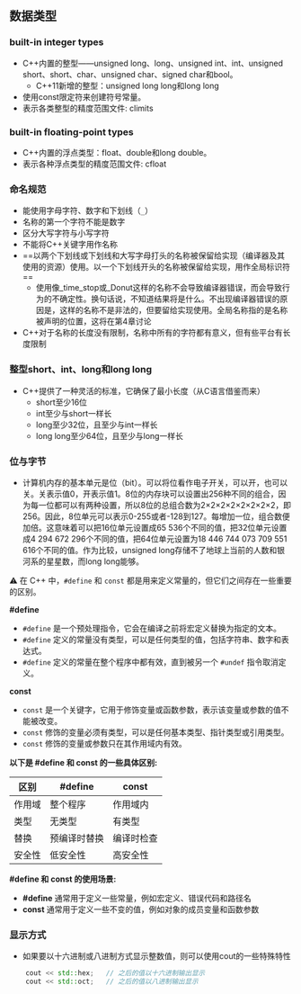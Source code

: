 ## 数据类型

###  built-in integer types
- C++内置的整型——unsigned long、long、unsigned int、int、unsigned short、short、char、unsigned char、signed char和bool。
	- C++11新增的整型：unsigned long long和long long
- 使用const限定符来创建符号常量。
- 表示各类整型的精度范围文件: climits

### built-in floating-point types
- C++内置的浮点类型：float、double和long double。
- 表示各种浮点类型的精度范围文件: cfloat

### 命名规范
- 能使用字母字符、数字和下划线（`_`）
- 名称的第一个字符不能是数字
- 区分大写字符与小写字符
- 不能将C++关键字用作名称
- ==以两个下划线或下划线和大写字母打头的名称被保留给实现（编译器及其使用的资源）使用。以一个下划线开头的名称被保留给实现，用作全局标识符==
	- 使用像_time_stop或_Donut这样的名称不会导致编译器错误，而会导致行为的不确定性。换句话说，不知道结果将是什么。不出现编译器错误的原因是，这样的名称不是非法的，但要留给实现使用。全局名称指的是名称被声明的位置，这将在第4章讨论
- C++对于名称的长度没有限制，名称中所有的字符都有意义，但有些平台有长度限制

### 整型short、int、long和long long
- C++提供了一种灵活的标准，它确保了最小长度（从C语言借鉴而来）
	- short至少16位
	- int至少与short一样长
	- long至少32位，且至少与int一样长
	- long long至少64位，且至少与long一样长


### 位与字节
- 计算机内存的基本单元是位（bit）。可以将位看作电子开关，可以开，也可以关。关表示值0，开表示值1。8位的内存块可以设置出256种不同的组合，因为每一位都可以有两种设置，所以8位的总组合数为2×2×2×2×2×2×2×2，即256。因此，8位单元可以表示0-255或者-128到127。每增加一位，组合数便加倍。这意味着可以把16位单元设置成65 536个不同的值，把32位单元设置成4 294 672 296个不同的值，把64位单元设置为18 446 744 073 709 551 616个不同的值。作为比较，unsigned long存储不了地球上当前的人数和银河系的星星数，而long long能够。



 ⚠ 在 C++ 中，`#define` 和 `const` 都是用来定义常量的，但它们之间存在一些重要的区别。

**#define**

- `#define` 是一个预处理指令，它会在编译之前将宏定义替换为指定的文本。
- `#define` 定义的常量没有类型，可以是任何类型的值，包括字符串、数字和表达式。
- `#define` 定义的常量在整个程序中都有效，直到被另一个 `#undef` 指令取消定义。

**const**

- `const` 是一个关键字，它用于修饰变量或函数参数，表示该变量或参数的值不能被改变。
- `const` 修饰的变量必须有类型，可以是任何基本类型、指针类型或引用类型。
- `const` 修饰的变量或参数只在其作用域内有效。

**以下是 #define 和 const 的一些具体区别:**

|区别|#define|const|
|---|---|---|
|作用域|整个程序|作用域内|
|类型|无类型|有类型|
|替换|预编译时替换|编译时检查|
|安全性|低安全性|高安全性|

**#define 和 const 的使用场景:**

- **#define** 通常用于定义一些常量，例如宏定义、错误代码和路径名
- **const** 通常用于定义一些不变的值，例如对象的成员变量和函数参数

### 显示方式
- 如果要以十六进制或八进制方式显示整数值，则可以使用cout的一些特殊特性
```c++
	cout << std::hex;	// 之后的值以十六进制输出显示
	cout << std::oct;	// 之后的值以八进制输出显示
```